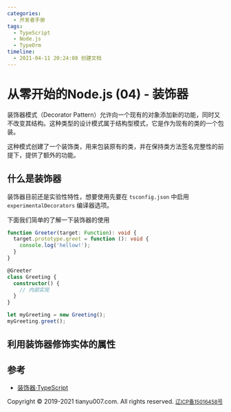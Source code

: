 ```yaml
---
categories:
  - 开发者手册
tags:
  - TypeScript
  - Node.js
  - TypeOrm
timeline:
  - 2021-04-11 20:24:08 创建文档
---
```


# 从零开始的Node.js (04) - 装饰器
装饰器模式（Decorator Pattern）允许向一个现有的对象添加新的功能，同时又不改变其结构。这种类型的设计模式属于结构型模式，它是作为现有的类的一个包装。

这种模式创建了一个装饰类，用来包装原有的类，并在保持类方法签名完整性的前提下，提供了额外的功能。

## 什么是装饰器
装饰器目前还是实验性特性，想要使用先要在 `tsconfig.json` 中启用 `experimentalDecorators` 编译器选项。

下面我们简单的了解一下装饰器的使用
```ts
function Greeter(target: Function): void {
  target.prototype.greet = function (): void {
    console.log('hellow!');
  }
}

@Greeter
class Greeting {
  constructor() {
    // 内部实现
  }
}

let myGreeting = new Greeting();
myGreeting.greet();
```

## 利用装饰器修饰实体的属性

## 参考
- [装饰器·TypeScript](https://www.tslang.cn/docs/handbook/decorators.html)


<footer>
  <nav class="navbar-fixed-bottom text-center navbar-default">
    <text style="font-size: 14px;">Copyright © 2019-2021 tianyu007.com. All rights reserved. </text>
    <a href="https://beian.miit.gov.cn" style="font-size: 12px;">辽ICP备15016458号</a>
    <script type="text/javascript">
      var cnzz_protocol = (("https:" == document.location.protocol) ? "https://" : "http://");
      document.write(unescape("%3Cspan id='cnzz_stat_icon_1258928019'%3E%3C/span%3E%3Cscript src='" + cnzz_protocol + "s11.cnzz.com/z_stat.php%3Fid%3D1258928019%26show%3Dpic' type='text/javascript'%3E%3C/script%3E"));
    </script>
  </nav>
</footer>
